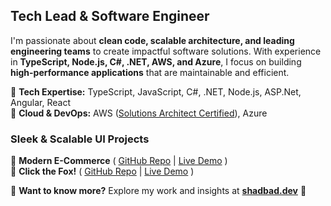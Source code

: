 ## Tech Lead & Software Engineer

I'm passionate about **clean code, scalable architecture, and leading engineering teams** to create impactful software solutions. With experience in **TypeScript, Node.js, C#, .NET, AWS, and Azure**, I focus on building **high-performance applications** that are maintainable and efficient.

🔹 **Tech Expertise:** TypeScript, JavaScript, C#, .NET, Node.js, ASP.Net, Angular, React  
🔹 **Cloud & DevOps:** AWS ([Solutions Architect Certified](https://www.credly.com/users/sina-akbari-shadbad/)), Azure 

### Sleek & Scalable UI Projects
🔹 **Modern E-Commerce** ( [GitHub Repo](https://github.com/shadbad/react-based-shopify-craft-theme) | [Live Demo](https://shadbad.github.io/react-based-shopify-craft-theme/) )   
🔹 **Click the Fox!** ( [GitHub Repo]([https://github.com/shadbad/react-based-shopify-craft-theme](https://github.com/shadbad/click-the-fox)) | [Live Demo]([https://shadbad.github.io/react-based-shopify-craft-theme/](https://shadbad.github.io/click-the-fox/)) )  

🎯 **Want to know more?** Explore my work and insights at **[shadbad.dev](https://shadbad.dev)** 🚀 
